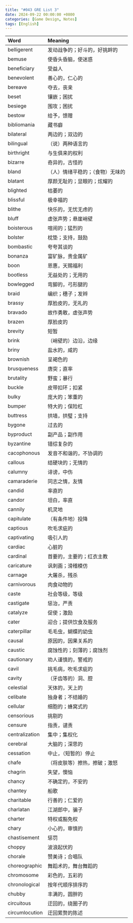 ```yaml
---
title: "#043 GRE List 3"
date: 2024-09-22 00:00:00 +0800
categories: [Game Design, Notes]
tags: [English]
---
```


|Word|Meaning|
|:---|:---|
|belligerent|发动战争的；好斗的，好挑衅的|
|bemuse|使昏头昏脑，使迷惑|
|beneficiary|受益人|
|benevolent|善心的，仁心的|
|bereave|夺去，丧亲|
|beset|镶嵌；困扰|
|besiege|围攻；困扰|
|bestow|给予，馈赠|
|bibliomania|藏书癖|
|bilateral|两边的；双边的|
|bilingual|（说）两种语言的|
|birthright|与生俱来的权利|
|bizarre|奇异的，古怪的|
|bland|（人）情绪平稳的；（食物）无味的|
|blatant|厚颜无耻的；显眼的；炫耀的|
|blighted|枯萎的|
|blissful|极幸福的|
|blithe|快乐的，无忧无虑的|
|bluff|虚张声势；悬崖峭壁|
|boisterous|喧闹的；猛烈的|
|bolster|枕垫；支持，鼓励|
|bombastic|夸夸其谈的|
|bonanza|富矿脉，贵金属矿|
|boon|恩惠，天赐福利|
|bootless|无益处的；无用的|
|bowlegged|弯脚的，弓形腿的|
|braid|编织；穗子；发辫|
|brassy|厚脸皮的，无礼的|
|bravado|故作勇敢，虚张声势|
|brazen|厚脸皮的|
|brevity|短暂|
|brink|（峭壁的）边沿，边缘|
|briny|盐水的，咸的|
|brownish|呈褐色的|
|brusqueness|唐突；直率|
|brutality|野蛮；暴行|
|buckle|皮带扣环；扣紧|
|bulky|庞大的；笨重的|
|bumper|特大的；保险杠|
|buttress|拱墙，拱璧；支持|
|bygone|过去的|
|byproduct|副产品；副作用|
|byzantine|错综复杂的|
|cacophonous|发音不和谐的，不协调的|
|callous|结硬块的；无情的|
|calumny|诽谤，中伤|
|camaraderie|同志之情，友情|
|candid|率直的|
|candor|坦白，率直|
|cannily|机灵地|
|capitulate|（有条件地）投降|
|captious|吹毛求疵的|
|captivating|吸引人的|
|cardiac|心脏的|
|cardinal|首要的，主要的；红衣主教|
|caricature|讽刺画；滑稽模仿|
|carnage|大屠杀，残杀|
|carnivorous|肉食动物的|
|caste|社会等级，等级|
|castigate|惩治，严责|
|catalyze|促使；激励|
|cater|迎合；提供饮食及服务|
|caterpillar|毛毛虫，蝴蝶的幼虫|
|causal|原因的，因果关系的|
|caustic|腐蚀性的；刻薄的；腐蚀剂|
|cautionary|劝人谨慎的，警戒的|
|cavil|挑毛病，吹毛求疵的|
|cavity|（牙齿等的）洞、腔|
|celestial|天体的，天上的|
|celibate|独身者；不结婚的|
|cellular|细胞的；蜂窝式的|
|censorious|挑剔的|
|censure|指责，谴责|
|centralization|集中；集权化|
|cerebral|大脑的；深思的|
|cessation|中止，（短暂的）停止|
|chafe|（将皮肤等）擦热，擦破；激怒|
|chagrin|失望，懊恼|
|chancy|不确定的，不安的|
|chantey|船歌|
|charitable|行善的；仁爱的|
|charlatan|江湖郎中，骗子|
|charter|特权或豁免权|
|chary|小心的，审慎的|
|chastisement|惩罚|
|choppy|波浪起伏的|
|chorale|赞美诗；合唱队|
|choreographic|舞蹈术的，舞台舞蹈的|
|chromosome|彩色的，五彩的|
|chronological|按年代顺序排序的|
|chubby|丰满的，圆胖的|
|circuitous|迂回的，绕圈子的|
|circumlocution|迂回累赘的陈述|
